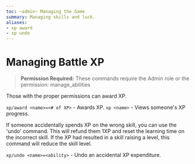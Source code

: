 ```yaml
---
toc: ~admin~ Managing the Game
summary: Managing skills and luck.
aliases:
- xp award
- xp undo
---
```

# Managing Battle XP

> **Permission Required:** These commands require the Admin role or the permission: manage\_abilities

Those with the proper permissions can award XP.

`xp/award <name>=<# of XP>` - Awards XP.
`xp <name>` - Views someone's XP progress.

If someone accidentally spends XP on the wrong skill, you can use the 'undo' command.  This will refund them 1XP and reset the learning time on the incorrect skill.  If the XP had resulted in a skill raising a level, this command will reduce the skill level.

`xp/undo <name>=<ability>` - Undo an accidental XP expenditure.
